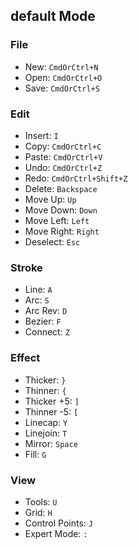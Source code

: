 ## default Mode

### File
- New: `CmdOrCtrl+N`
- Open: `CmdOrCtrl+O`
- Save: `CmdOrCtrl+S`

### Edit
- Insert: `I`
- Copy: `CmdOrCtrl+C`
- Paste: `CmdOrCtrl+V`
- Undo: `CmdOrCtrl+Z`
- Redo: `CmdOrCtrl+Shift+Z`
- Delete: `Backspace`
- Move Up: `Up`
- Move Down: `Down`
- Move Left: `Left`
- Move Right: `Right`
- Deselect: `Esc`

### Stroke
- Line: `A`
- Arc: `S`
- Arc Rev: `D`
- Bezier: `F`
- Connect: `Z`

### Effect
- Thicker: `}`
- Thinner: `{`
- Thicker +5: `]`
- Thinner -5: `[`
- Linecap: `Y`
- Linejoin: `T`
- Mirror: `Space`
- Fill: `G`

### View
- Tools: `U`
- Grid: `H`
- Control Points: `J`
- Expert Mode: `:`


